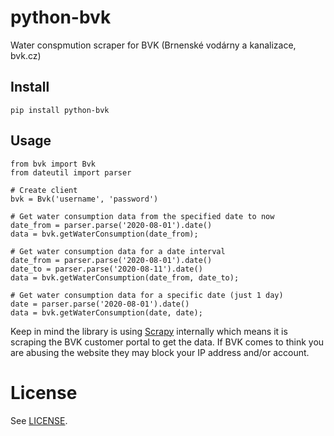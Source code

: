 # python-bvk

Water conspmution scraper for BVK (Brnenské vodárny a kanalizace, bvk.cz)


## Install

```
pip install python-bvk
```

## Usage

```
from bvk import Bvk
from dateutil import parser

# Create client
bvk = Bvk('username', 'password')

# Get water consumption data from the specified date to now
date_from = parser.parse('2020-08-01').date()
data = bvk.getWaterConsumption(date_from);

# Get water consumption data for a date interval
date_from = parser.parse('2020-08-01').date()
date_to = parser.parse('2020-08-11').date()
data = bvk.getWaterConsumption(date_from, date_to);

# Get water consumption data for a specific date (just 1 day)
date = parser.parse('2020-08-01').date()
data = bvk.getWaterConsumption(date, date);
```

Keep in mind the library is using [Scrapy](scrapy.org) internally which means it is
scraping the BVK customer portal to get the data. If BVK comes to think you are
abusing the website they may block your IP address and/or account.

# License

See [LICENSE](./LICENSE).

